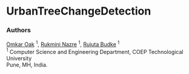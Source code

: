 # UrbanTreeChangeDetection

### Authors
[Omkar Oak](https://github.com/omkarsoak) $^1$, [Rukmini Nazre](https://github.com/rukmini-17) $^1$, [Rujuta Budke](https://github.com/rujuta13) $^1$ <br>
$^1$ Computer Science and Engineering Department, COEP Technological University <br>
Pune, MH, India. <br>
